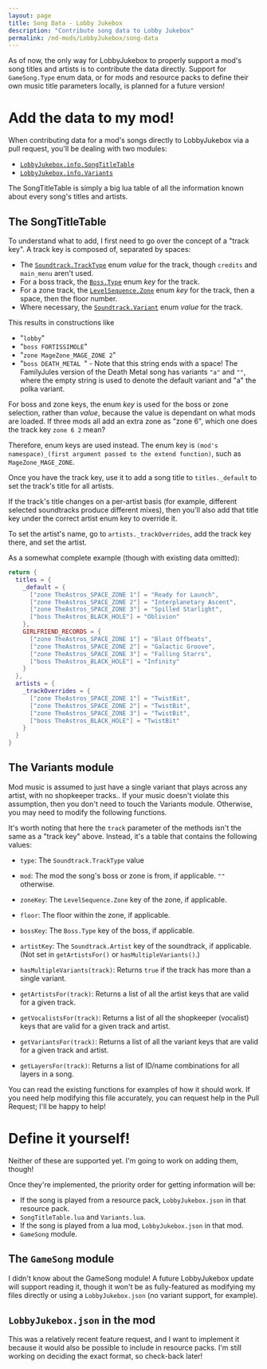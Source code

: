 ```yaml
---
layout: page
title: Song Data - Lobby Jukebox
description: "Contribute song data to Lobby Jukebox"
permalink: /nd-mods/LobbyJukebox/song-data
---
```


As of now, the only way for LobbyJukebox to properly support a mod's song titles and artists is to contribute the data directly. Support for `GameSong.Type` enum data, or for mods and resource packs to define their own music title parameters locally, is planned for a future version!

# Add the data to my mod!
When contributing data for a mod's songs directly to LobbyJukebox via a pull request, you'll be dealing with two modules:

- [`LobbyJukebox.info.SongTitleTable`](#the-songtitletable)
- [`LobbyJukebox.info.Variants`](#the-variants-module)

The SongTitleTable is simply a big lua table of all the information known about every song's titles and artists.

## The SongTitleTable
To understand what to add, I first need to go over the concept of a "track key". A track key is composed of, separated by spaces:
- The [`Soundtrack.TrackType`](https://vortexbuffer.com/synchrony/docs/modules/necro.game.data.Soundtrack/#enum-TrackType) enum *value* for the track, though `credits` and `main_menu` aren't used.
- For a boss track, the [`Boss.Type`](https://vortexbuffer.com/synchrony/docs/modules/necro.game.level.Boss/#enum-Type) enum *key* for the track.
- For a zone track, the [`LevelSequence.Zone`](https://vortexbuffer.com/synchrony/docs/modules/necro.game.level.LevelSequence/#enum-Zone) enum *key* for the track, then a space, then the floor number.
- Where necessary, the [`Soundtrack.Variant`](https://vortexbuffer.com/synchrony/docs/modules/necro.game.data.Soundtrack/#enum-Variant) enum *value* for the track.

This results in constructions like
- "`lobby`"
- "`boss FORTISSIMOLE`"
- "`zone MageZone_MAGE_ZONE 2`"
- "`boss DEATH_METAL `" - Note that this string ends with a space! The FamilyJules version of the Death Metal song has variants `"a"` and `""`, where the empty string is used to denote the default variant and "a" the polka variant.

For boss and zone keys, the enum *key* is used for the boss or zone selection, rather than *value*, because the value is dependant on what mods are loaded. If three mods all add an extra zone as "zone 6", which one does the track key `zone 6 2` mean?

Therefore, enum keys are used instead. The enum key is `(mod's namespace)_(first argument passed to the extend function)`, such as `MageZone_MAGE_ZONE`.

Once you have the track key, use it to add a song title to `titles._default` to set the track's title for all artists.

If the track's title changes on a per-artist basis (for example, different selected soundtracks produce different mixes), then you'll also add that title key under the correct artist enum key to override it.

To set the artist's name, go to `artists._trackOverrides`, add the track key there, and set the artist.

As a somewhat complete example (though with existing data omitted):

```lua
return {
  titles = {
    _default = {
      ["zone TheAstros_SPACE_ZONE 1"] = "Ready for Launch",
      ["zone TheAstros_SPACE_ZONE 2"] = "Interplanetary Ascent",
      ["zone TheAstros_SPACE_ZONE 3"] = "Spilled Starlight",
      ["boss TheAstros_BLACK_HOLE"] = "Oblivion"
    },
    GIRLFRIEND_RECORDS = {
      ["zone TheAstros_SPACE_ZONE 1"] = "Blast Offbeats",
      ["zone TheAstros_SPACE_ZONE 2"] = "Galactic Groove",
      ["zone TheAstros_SPACE_ZONE 3"] = "Falling Starrs",
      ["boss TheAstros_BLACK_HOLE"] = "Infinity"
    }
  },
  artists = {
    _trackOverrides = {
      ["zone TheAstros_SPACE_ZONE 1"] = "TwistBit",
      ["zone TheAstros_SPACE_ZONE 2"] = "TwistBit",
      ["zone TheAstros_SPACE_ZONE 3"] = "TwistBit",
      ["boss TheAstros_BLACK_HOLE"] = "TwistBit"
    }
  }
}
```

## The Variants module
Mod music is assumed to just have a single variant that plays across any artist, with no shopkeeper tracks.. If your music doesn't violate this assumption, then you don't need to touch the Variants module. Otherwise, you may need to modify the following functions.

It's worth noting that here the `track` parameter of the methods isn't the same as a "track key" above. Instead, it's a table that contains the following values:

- `type`: The `Soundtrack.TrackType` value
- `mod`: The mod the song's boss or zone is from, if applicable. `""` otherwise.
- `zoneKey`: The `LevelSequence.Zone` key of the zone, if applicable.
- `floor`: The floor within the zone, if applicable.
- `bossKey`: The `Boss.Type` key of the boss, if applicable.
- `artistKey`: The `Soundtrack.Artist` key of the soundtrack, if applicable. (Not set in `getArtistsFor()` or `hasMultipleVariants()`.)

- `hasMultipleVariants(track)`: Returns `true` if the track has more than a single variant.
- `getArtistsFor(track)`: Returns a list of all the artist keys that are valid for a given track.
- `getVocalistsFor(track)`: Returns a list of all the shopkeeper (vocalist) keys that are valid for a given track and artist.
- `getVariantsFor(track)`: Returns a list of all the variant keys that are valid for a given track and artist.
- `getLayersFor(track)`: Returns a list of ID/name combinations for all layers in a song.

You can read the existing functions for examples of how it should work. If you need help modifying this file accurately, you can request help in the Pull Request; I'll be happy to help!

# Define it yourself!
Neither of these are supported yet. I'm going to work on adding them, though!

Once they're implemented, the priority order for getting information will be:
- If the song is played from a resource pack, `LobbyJukebox.json` in that resource pack.
- `SongTitleTable.lua` and `Variants.lua`.
- If the song is played from a lua mod, `LobbyJukebox.json` in that mod.
- `GameSong` module.

## The `GameSong` module
I didn't know about the GameSong module! A future LobbyJukebox update will support reading it, though it won't be as fully-featured as modifying my files directly or using a `LobbyJukebox.json` (no variant support, for example).

## `LobbyJukebox.json` in the mod
This was a relatively recent feature request, and I want to implement it because it would also be possible to include in resource packs. I'm still working on deciding the exact format, so check-back later!